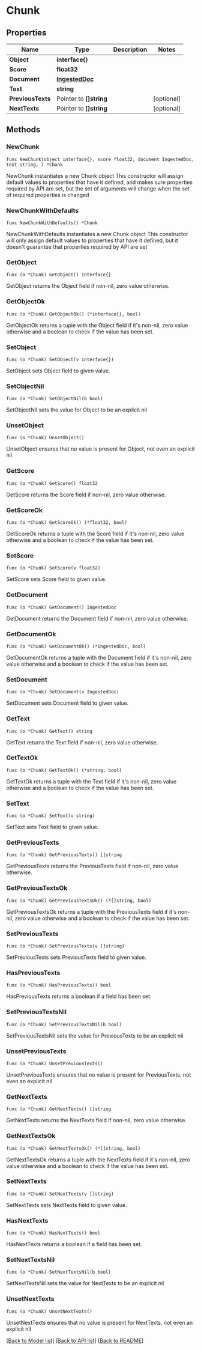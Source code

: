 # Chunk

## Properties

Name | Type | Description | Notes
------------ | ------------- | ------------- | -------------
**Object** | **interface{}** |  | 
**Score** | **float32** |  | 
**Document** | [**IngestedDoc**](IngestedDoc.md) |  | 
**Text** | **string** |  | 
**PreviousTexts** | Pointer to **[]string** |  | [optional] 
**NextTexts** | Pointer to **[]string** |  | [optional] 

## Methods

### NewChunk

`func NewChunk(object interface{}, score float32, document IngestedDoc, text string, ) *Chunk`

NewChunk instantiates a new Chunk object
This constructor will assign default values to properties that have it defined,
and makes sure properties required by API are set, but the set of arguments
will change when the set of required properties is changed

### NewChunkWithDefaults

`func NewChunkWithDefaults() *Chunk`

NewChunkWithDefaults instantiates a new Chunk object
This constructor will only assign default values to properties that have it defined,
but it doesn't guarantee that properties required by API are set

### GetObject

`func (o *Chunk) GetObject() interface{}`

GetObject returns the Object field if non-nil, zero value otherwise.

### GetObjectOk

`func (o *Chunk) GetObjectOk() (*interface{}, bool)`

GetObjectOk returns a tuple with the Object field if it's non-nil, zero value otherwise
and a boolean to check if the value has been set.

### SetObject

`func (o *Chunk) SetObject(v interface{})`

SetObject sets Object field to given value.


### SetObjectNil

`func (o *Chunk) SetObjectNil(b bool)`

 SetObjectNil sets the value for Object to be an explicit nil

### UnsetObject
`func (o *Chunk) UnsetObject()`

UnsetObject ensures that no value is present for Object, not even an explicit nil
### GetScore

`func (o *Chunk) GetScore() float32`

GetScore returns the Score field if non-nil, zero value otherwise.

### GetScoreOk

`func (o *Chunk) GetScoreOk() (*float32, bool)`

GetScoreOk returns a tuple with the Score field if it's non-nil, zero value otherwise
and a boolean to check if the value has been set.

### SetScore

`func (o *Chunk) SetScore(v float32)`

SetScore sets Score field to given value.


### GetDocument

`func (o *Chunk) GetDocument() IngestedDoc`

GetDocument returns the Document field if non-nil, zero value otherwise.

### GetDocumentOk

`func (o *Chunk) GetDocumentOk() (*IngestedDoc, bool)`

GetDocumentOk returns a tuple with the Document field if it's non-nil, zero value otherwise
and a boolean to check if the value has been set.

### SetDocument

`func (o *Chunk) SetDocument(v IngestedDoc)`

SetDocument sets Document field to given value.


### GetText

`func (o *Chunk) GetText() string`

GetText returns the Text field if non-nil, zero value otherwise.

### GetTextOk

`func (o *Chunk) GetTextOk() (*string, bool)`

GetTextOk returns a tuple with the Text field if it's non-nil, zero value otherwise
and a boolean to check if the value has been set.

### SetText

`func (o *Chunk) SetText(v string)`

SetText sets Text field to given value.


### GetPreviousTexts

`func (o *Chunk) GetPreviousTexts() []string`

GetPreviousTexts returns the PreviousTexts field if non-nil, zero value otherwise.

### GetPreviousTextsOk

`func (o *Chunk) GetPreviousTextsOk() (*[]string, bool)`

GetPreviousTextsOk returns a tuple with the PreviousTexts field if it's non-nil, zero value otherwise
and a boolean to check if the value has been set.

### SetPreviousTexts

`func (o *Chunk) SetPreviousTexts(v []string)`

SetPreviousTexts sets PreviousTexts field to given value.

### HasPreviousTexts

`func (o *Chunk) HasPreviousTexts() bool`

HasPreviousTexts returns a boolean if a field has been set.

### SetPreviousTextsNil

`func (o *Chunk) SetPreviousTextsNil(b bool)`

 SetPreviousTextsNil sets the value for PreviousTexts to be an explicit nil

### UnsetPreviousTexts
`func (o *Chunk) UnsetPreviousTexts()`

UnsetPreviousTexts ensures that no value is present for PreviousTexts, not even an explicit nil
### GetNextTexts

`func (o *Chunk) GetNextTexts() []string`

GetNextTexts returns the NextTexts field if non-nil, zero value otherwise.

### GetNextTextsOk

`func (o *Chunk) GetNextTextsOk() (*[]string, bool)`

GetNextTextsOk returns a tuple with the NextTexts field if it's non-nil, zero value otherwise
and a boolean to check if the value has been set.

### SetNextTexts

`func (o *Chunk) SetNextTexts(v []string)`

SetNextTexts sets NextTexts field to given value.

### HasNextTexts

`func (o *Chunk) HasNextTexts() bool`

HasNextTexts returns a boolean if a field has been set.

### SetNextTextsNil

`func (o *Chunk) SetNextTextsNil(b bool)`

 SetNextTextsNil sets the value for NextTexts to be an explicit nil

### UnsetNextTexts
`func (o *Chunk) UnsetNextTexts()`

UnsetNextTexts ensures that no value is present for NextTexts, not even an explicit nil

[[Back to Model list]](../README.md#documentation-for-models) [[Back to API list]](../README.md#documentation-for-api-endpoints) [[Back to README]](../README.md)


